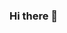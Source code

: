 ### Hi there 👋

<!--
**SuperSivan/SuperSivan** is a ✨ _special_ ✨ repository because its `README.md` (this file) appears on your GitHub profile.

Here are some ideas to get you started:

- 🔭 I’m currently working on ...
- 🌱 I’m currently learning ...
- 👯 I’m looking to collaborate on ...
- 🤔 I’m looking for help with ...
- 💬 Ask me about ...
- 📫 How to reach me: ...
- 😄 Pronouns: ...
- ⚡ Fun fact: ...![jump](https://user-images.githubusercontent.com/49684141/110754228-885ba980-8282-11eb-9144-21111dae0f18.gif)

-->
